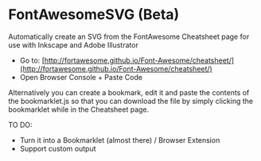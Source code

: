 FontAwesomeSVG (Beta)
==============

Automatically create an SVG from the FontAwesome Cheatsheet page for use with Inkscape and Adobe Illustrator


* Go to: [http://fortawesome.github.io/Font-Awesome/cheatsheet/](http://fortawesome.github.io/Font-Awesome/cheatsheet/)
* Open Browser Console + Paste Code

Alternatively you can create a bookmark, edit it and paste the contents of the bookmarklet.js so that you
can download the file by simply clicking the bookmarklet while in the Cheatsheet page.

TO DO:

* Turn it into a Bookmarklet (almost there) / Browser Extension
* Support custom output